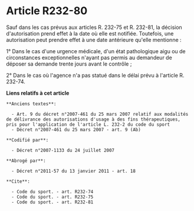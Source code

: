 # Article R232-80

Sauf dans les cas prévus aux articles R. 232-75 et R. 232-81, la décision d'autorisation prend effet à la date où elle est
notifiée. Toutefois, une autorisation peut prendre effet à une date antérieure qu'elle mentionne :

1° Dans le cas d'une urgence médicale, d'un état pathologique aigu ou de circonstances exceptionnelles n'ayant pas permis au
demandeur de déposer sa demande trente jours avant le contrôle ;

2° Dans le cas où l'agence n'a pas statué dans le délai prévu à l'article R. 232-74.

**Liens relatifs à cet article**

	**Anciens textes**:

	  - Art. 9 du décret n°2007-461 du 25 mars 2007 relatif aux modalités de délivrance des autorisations d'usage à des fins thérapeutiques, pris pour l'application de l'article L. 232-2 du code du sport
	  - Décret n°2007-461 du 25 mars 2007 - art. 9 (Ab)

	**Codifié par**:

	  - Décret n°2007-1133 du 24 juillet 2007

	**Abrogé par**:

	  - Décret n°2011-57 du 13 janvier 2011 - art. 18

	**Cite**:

	  - Code du sport. - art. R232-74
	  - Code du sport. - art. R232-75
	  - Code du sport. - art. R232-81
